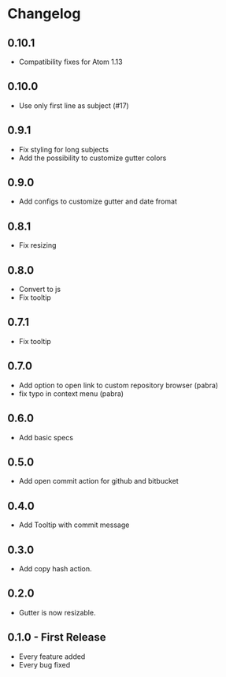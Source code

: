 # Changelog

## 0.10.1
* Compatibility fixes for Atom 1.13

## 0.10.0
* Use only first line as subject (#17)

## 0.9.1
* Fix styling for long subjects
* Add the possibility to customize gutter colors

## 0.9.0
* Add configs to customize gutter and date fromat

## 0.8.1
* Fix resizing

## 0.8.0
* Convert to js
* Fix tooltip

## 0.7.1
* Fix tooltip

## 0.7.0
* Add option to open link to custom repository browser (pabra)
* fix typo in context menu (pabra)

## 0.6.0
* Add basic specs

## 0.5.0
* Add open commit action for github and bitbucket

## 0.4.0
* Add Tooltip with commit message

## 0.3.0
* Add copy hash action.

## 0.2.0
* Gutter is now resizable.

## 0.1.0 - First Release
* Every feature added
* Every bug fixed
